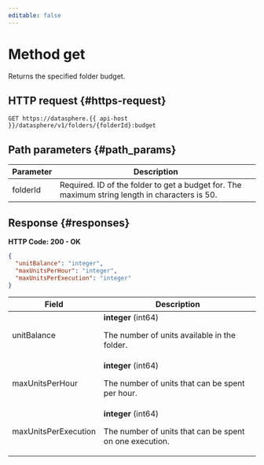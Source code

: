 ```yaml
---
editable: false
---
```


# Method get
Returns the specified folder budget.
 

 
## HTTP request {#https-request}
```
GET https://datasphere.{{ api-host }}/datasphere/v1/folders/{folderId}:budget
```
 
## Path parameters {#path_params}
 
Parameter | Description
--- | ---
folderId | Required. ID of the folder to get a budget for.  The maximum string length in characters is 50.
 
## Response {#responses}
**HTTP Code: 200 - OK**

```json 
{
  "unitBalance": "integer",
  "maxUnitsPerHour": "integer",
  "maxUnitsPerExecution": "integer"
}
```

 
Field | Description
--- | ---
unitBalance | **integer** (int64)<br><p>The number of units available in the folder.</p> 
maxUnitsPerHour | **integer** (int64)<br><p>The number of units that can be spent per hour.</p> 
maxUnitsPerExecution | **integer** (int64)<br><p>The number of units that can be spent on one execution.</p> 